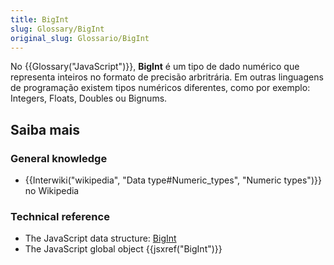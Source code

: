 ```yaml
---
title: BigInt
slug: Glossary/BigInt
original_slug: Glossario/BigInt
---
```


No {{Glossary("JavaScript")}}, **BigInt** é um tipo de dado numérico que representa inteiros no formato de precisão arbritrária. Em outras linguagens de programação existem tipos numéricos diferentes, como por exemplo: Integers, Floats, Doubles ou Bignums.

## Saiba mais

### General knowledge

- {{Interwiki("wikipedia", "Data type#Numeric_types", "Numeric types")}} no Wikipedia

### Technical reference

- The JavaScript data structure: [BigInt](/pt-BR/docs/Web/JavaScript/Data_structures#BigInt_type)
- The JavaScript global object {{jsxref("BigInt")}}
